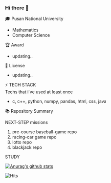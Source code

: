 ### Hi there 👋

<!--
**LEE-Yerim/LEE-Yerim** is a ✨ _special_ ✨ repository because its `README.md` (this file) appears on your GitHub profile.

Here are some ideas to get you started:

- 🔭 I’m currently working on ...
- 🌱 I’m currently learning ...
- 👯 I’m looking to collaborate on ...
- 🤔 I’m looking for help with ...
- 💬 Ask me about ...
- 📫 How to reach me: ...
- 😄 Pronouns: ...
- ⚡ Fun fact: ...
-->

🎓 Pusan National University
- Mathematics
- Computer Science

🏆 Award
- updating..

📃 License
- updating..

⚡ TECH STACK  
Techs that i've used at least once  
- c, c++, python, numpy, pandas, html, css, java

📚 Repository Summary

NEXT-STEP missions
1. pre-course baseball-game repo
2. racing-car game repo
3. lotto repo
4. blackjack repo

STUDY


[![Anurag's github stats](https://github-readme-stats.vercel.app/api?username=LEE-Yerim)](https://github.com/anuraghazra/github-readme-stats)
 
![Hits](https://hits.seeyoufarm.com/api/count/incr/badge.svg?url=https%3A%2F%2Fgithub.com%2FLEE-Yerim&count_bg=%2379C83D&title_bg=%23555555&icon=&icon_color=%23E7E7E7&title=hits&edge_flat=false)
